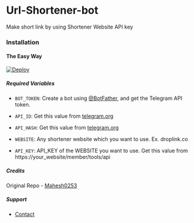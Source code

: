 # Url-Shortener-bot
Make short link by using Shortener Website API key
### Installation

#### The Easy Way

[![Deploy](https://www.herokucdn.com/deploy/button.svg)](https://heroku.com/deploy)

##### Required Variables

* `BOT_TOKEN`: Create a bot using [@BotFather](https://telegram.dog/BotFather), and get the Telegram API token.

* `API_ID`: Get this value from [telegram.org](https://my.telegram.org/apps)
* `API_HASH`: Get this value from [telegram.org](https://my.telegram.org/apps)
* `WEBSITE`: Any shortener website which you want to use. Ex. droplink.co
* `API_KEY`: API_KEY of the WEBSITE you want to use. Get this value from https://your_website/member/tools/api

##### Credits

Original Repo - [Mahesh0253](https://github.com/T2Links/URL-Shortener-bot/)

##### Support

* [Contact](https://telegram.me/ask_admin001)
